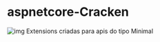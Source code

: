 # aspnetcore-Cracken
![img](https://images.rawpixel.com/image_600/czNmcy1wcml2YXRlL3Jhd3BpeGVsX2ltYWdlcy93ZWJzaXRlX2NvbnRlbnQvbHIvdjk5LWJpbm4tbmluZy01NC1pbGx1c3RyYXRpb24uanBn.jpg)
Extensions criadas para  apis do tipo Minimal

